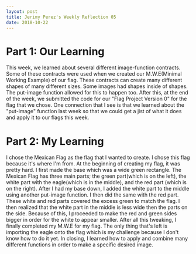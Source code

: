 ```yaml
---
layout: post
title: Jerimy Perez's Weekly Reflection 05
date: 2018-10-22
---
```


# Part 1: Our Learning

 This week, we learned about several different image-function contracts. Some of these contracts were used when we created our M.W.E(Minimal Working Example) of our flag. These contracts can create many different shapes of many different sizes. Some images had shapes inside of shapes. The put-image function allowed for this to happen too. After this, at the end of the week, we submitted the code for our "Flag Project Version 0" for the flag that we chose. One connection that I see is that we learned about the "put-image" function last week so that we could get a jist of what it does and apply it to our flags this week.
 
# Part 2: My Learning

 I chose the Mexican Flag as the flag that I wanted to create. I chose this flag because it's where I'm from. At the beginning of creating my flag, it was pretty hard. I first made the base which was a wide green rectangle. The Mexican Flag has three main parts; the green part(which is on the left), the white part with the eagle(which is in the middle), and the red part (which is on the right). After I had my base down, I added the white part to the middle using another put-image function. I then did the same with the red part. These white and red parts covered the excess green to match the flag. I then realized that the white part in the middle is less wide then the parts on the side. Because of this, I proceeded to make the red and green sides bigger in order for the white to appear smaller. After all this tweaking, I finally completed my M.W.E for my flag. The only thing that's left is importing the eagle onto the flag which is my challenge because I don't know how to do it yet. In closing, I learned how to apply and combine many different functions in order to make a specific desired image.
 
 
